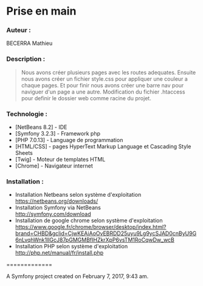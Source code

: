 # Prise en main

### Auteur :
BECERRA Mathieu

### Description :
> Nous avons créer plusieurs pages avec les routes adequates.
> Ensuite nous avons créer un fichier style.css pour appliquer 
> une couleur a chaque pages. Et pour finir nous avons créer
> une barre nav pour naviguer d'un page a une autre.
> Modification du fichier .htaccess pour definir le dossier web 
> comme racine du projet.

### Technologie :
* [NetBeans 8.2] - IDE
* [Symfony 3.2.3] - Framework php
* [PHP 7.0.13] - Language de programmation
* [HTML/CSS] - pages HyperText Markup Language et Cascading Style Sheets
* [Twig] - Moteur de templates HTML
* [Chrome] - Navigateur internet

### Installation :
* Installation Netbeans selon système d'exploitation  
<https://netbeans.org/downloads/>
* Installation Symfony via NetBeans  
<http://symfony.com/download>
* Installation de google chrome selon système d'exploitation  
<https://www.google.fr/chrome/browser/desktop/index.html?brand=CHBD&gclid=CjwKEAiAoOvEBRDD25uyu9Lg9ycSJAD0cnByU9G6nLvqhWnk1lIGcJ87pGMGMBfIHZkrXpP6vsTM1RoCqwDw_wcB>
* Installation PHP selon système d'exploitation  
<http://php.net/manual/fr/install.php>

=============

A Symfony project created on February 7, 2017, 9:43 am.
